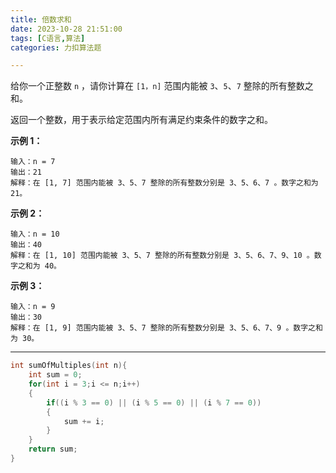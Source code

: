 ```yaml
---
title: 倍数求和
date: 2023-10-28 21:51:00
tags: [C语言,算法]
categories: 力扣算法题

---
```


给你一个正整数 `n` ，请你计算在 `[1，n]` 范围内能被 `3`、`5`、`7` 整除的所有整数之和。

返回一个整数，用于表示给定范围内所有满足约束条件的数字之和。

 

**示例 1：**

```
输入：n = 7
输出：21
解释：在 [1, 7] 范围内能被 3、5、7 整除的所有整数分别是 3、5、6、7 。数字之和为 21。
```

**示例 2：**

```
输入：n = 10
输出：40
解释：在 [1, 10] 范围内能被 3、5、7 整除的所有整数分别是 3、5、6、7、9、10 。数字之和为 40。
```

**示例 3：**

```
输入：n = 9
输出：30
解释：在 [1, 9] 范围内能被 3、5、7 整除的所有整数分别是 3、5、6、7、9 。数字之和为 30。
```

---

~~~c
int sumOfMultiples(int n){
    int sum = 0;
    for(int i = 3;i <= n;i++)
    {
        if((i % 3 == 0) || (i % 5 == 0) || (i % 7 == 0))
        {
            sum += i;
        }
    }
    return sum;
}
~~~

